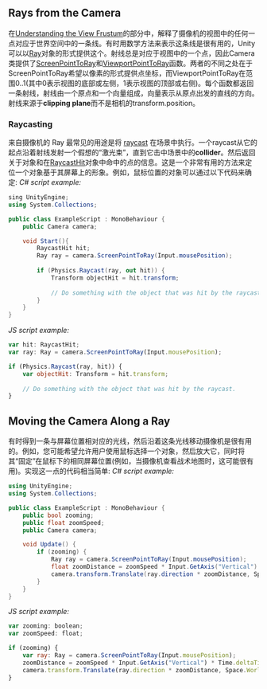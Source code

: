 ## Rays from the Camera
在[Understanding the View Frustum](../UnderstandingTheViewFrustum/README.md)的部分中，解释了摄像机的视图中的任何一点对应于世界空间中的一条线。有时用数学方法来表示这条线是很有用的，Unity可以以[Ray](https://docs.unity3d.com/ScriptReference/Ray.html)对象的形式提供这个。射线总是对应于视图中的一个点，因此Camera类提供了[ScreenPointToRay](https://docs.unity3d.com/ScriptReference/Camera.ScreenPointToRay.html)和[ViewportPointToRay](https://docs.unity3d.com/ScriptReference/Camera.ViewportPointToRay.html)函数。两者的不同之处在于ScreenPointToRay希望以像素的形式提供点坐标，而ViewportPointToRay在范围0..1(其中0表示视图的底部或左侧，1表示视图的顶部或右侧)。每个函数都返回一条射线，射线由一个原点和一个向量组成，向量表示从原点出发的直线的方向。射线来源于**clipping plane**而不是相机的transform.position。

### Raycasting
来自摄像机的 Ray 最常见的用途是将 [raycast](https://docs.unity3d.com/ScriptReference/Physics.Raycast.html) 在场景中执行。一个raycast从它的起点沿着射线发射一个假想的“激光束”，直到它击中场景中的**collider**。然后返回关于对象和在[RaycastHit](https://docs.unity3d.com/ScriptReference/RaycastHit.html)对象中命中的点的信息。这是一个非常有用的方法来定位一个对象基于其屏幕上的形象。例如，鼠标位置的对象可以通过以下代码来确定:
*C# script example:*
```cs
sing UnityEngine;
using System.Collections;

public class ExampleScript : MonoBehaviour {
    public Camera camera;

    void Start(){
        RaycastHit hit;
        Ray ray = camera.ScreenPointToRay(Input.mousePosition);
        
        if (Physics.Raycast(ray, out hit)) {
            Transform objectHit = hit.transform;
            
            // Do something with the object that was hit by the raycast.
        }
    }
}
```
*JS script example:*
```js
var hit: RaycastHit;
var ray: Ray = camera.ScreenPointToRay(Input.mousePosition);

if (Physics.Raycast(ray, hit)) {
    var objectHit: Transform = hit.transform;
    
    // Do something with the object that was hit by the raycast.
}
```

## Moving the Camera Along a Ray
有时得到一条与屏幕位置相对应的光线，然后沿着这条光线移动摄像机是很有用的。例如，您可能希望允许用户使用鼠标选择一个对象，然后放大它，同时将其“固定”在鼠标下的相同屏幕位置(例如，当摄像机查看战术地图时，这可能很有用)。实现这一点的代码相当简单:
*C# script example:*
```cs
using UnityEngine;
using System.Collections;

public class ExampleScript : MonoBehaviour {
    public bool zooming;
    public float zoomSpeed;
    public Camera camera;

    void Update() {
        if (zooming) {
            Ray ray = camera.ScreenPointToRay(Input.mousePosition);
            float zoomDistance = zoomSpeed * Input.GetAxis("Vertical") * Time.deltaTime;
            camera.transform.Translate(ray.direction * zoomDistance, Space.World);
        }
    }
}
```

*JS script example:*
```js
var zooming: boolean;
var zoomSpeed: float;

if (zooming) {
    var ray: Ray = camera.ScreenPointToRay(Input.mousePosition);
    zoomDistance = zoomSpeed * Input.GetAxis("Vertical") * Time.deltaTime;
    camera.transform.Translate(ray.direction * zoomDistance, Space.World);
}
```